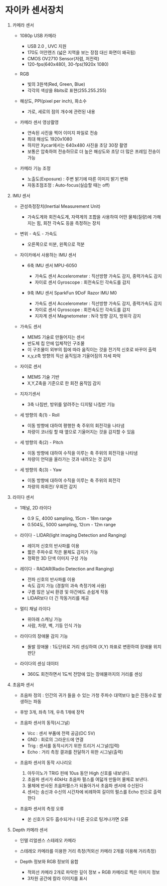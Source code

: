 # 자이카 센서장치

1. 카메라 센서

    * 1080p USB 카메라
        + USB 2.0 , UVC 지원
        + 170도 어안렌즈 (넓은 지역을 보는 장점 대신 화면이 왜곡됨)
        + CMOS OV2710 Sensor(저렴, 저전력)
        + 120-fps(640x480), 30-fps(1920x 1080)

    * RGB
        + 빛의 3원색(Red, Green, Blue)
        + 각각의 색상을 8bits로 표현(255.255.255)

    * 해상도, PPI(pixel per inch), 화소수
        + 가로, 세로의 점의 개수에 관련된 내용

    * 카메라 센서 영상촬영
        + 연속된 사진을 찍어 이미지 파일로 전송
        + 최대 해상도 1920x1080
        + 하지만 Xycar에서는 640x480 사진을 초당 30장 촬영
        + 보통은 압축하여 전송하므로 더 높은 해상도와 초당 더 많은 프레임 전송이 가능

    * 카메라 기능 조정
        + 노출도(Exposure) : 주변 밝기에 따른 이미지 밝기 변화
        + 자동초점조정 : Auto-focus(실습할 때는 off)

2. IMU 센서
    * 관성측정장치(Inertial Measurement Unit)
        + 가속도계와 회전속도계, 자력계의 조합을 사용하여 어떤 물체(질량)에 가해지는 힘, 회전 각속도 등을 측정하는 장치
    
    * 변위 - 속도 - 가속도
        + 오른쪽으로 미분, 왼쪽으로 적분

    * 자이카에서 사용하는 IMU 센서
        + 6축 IMU 센서 MPU-6050
            - 가속도 센서 Accelerometer : 직선방향 가속도 감지, 중력가속도 감지
            - 자이로 센서 Gyroscope : 회전속도인 각속도를 감지
        
        + 9축 IMU 센서 SparkFun 9DoF Razor IMU M0
            - 가속도 센서 Accelerometer : 직선방향 가속도 감지, 중력가속도 감지
            - 자이로 센서 Gyroscope : 회전속도인 각속도를 감지
            - 지자계 센서 Magnetometer : N극 방향 감지, 방위각 감지

    * 가속도 센서
        + MEMS 기술로 만들어지는 센서
        + 반도체 칩 안에 입체적인 구조물
        + 이 구조물이 외부의 힘에 따라 움직이는 것을 전기적 신호로 바꾸어 출력
        + x,y,z축 방향의 직선 움직임과 기울어짐의 자세 파악

    * 자이로 센서
        + MEMS 기술 기반
        + X,Y,Z축을 기준으로 한 회전 움직임 감지
        
    * 지자기센서
        + 3축 나침반, 방위를 알려주는 디지털 나침반 기능

    * 세 방향의 축(1) - Roll
        + 이동 방향에 대하여 평행한 축 주위의 회전각을 나타냄
        + 차량이 코너링 할 때 옆으로 기울어지는 것을 감지할 수 있음
    
    * 세 방향의 축(2) - Pitch
        + 이동 방향에 대하여 수직을 이루는 축 주위의 회전각을 나타냄
        + 차량이 언덕을 올라가는 것과 내려오는 것 감지

    * 세 방향의 축(3) - Yaw
        + 이동 방향에 대하여 수직을 이루는 축 주위의 회전각
        + 차량의 좌회전/ 우회전 감지

3. 라이다 센서

    * 1채널, 2D 라이다
        + 0.9 도, 4000 sampling, 15cm - 18m range
        + 0.504도, 5000 sampling, 12cm - 12m range

    * 라이다 - LIDAR(light imaging Detection and Ranging)
        + 레이저 신호의 반사파를 이용
        + 짧은 주파수로 작은 물체도 감지가 가능
        + 정확한 3D 단색 이미지 구성 가능
    
    * 레이다 - RADAR(Radio Detection and Ranging)
        + 전파 신호의 반사파를 이용
        + 속도 감지 가능 (경찰의 과속 측정기에 사용)
        + 구름 많은 날씨 환경 및 야간에도 손쉽게 작동
        + LIDAR보다 더 긴 작동거리를 제공

    * 멀티 채널 라이다
        + 위아래 스캐닝 가능
        + 사람, 차량, 벽, 기둥 인식 가능

    * 라이다의 장애물 감지 기능
        + 돌발 장애물 : 1도단위로 거리 센싱하여 (X,Y) 좌표로 변환하여 장애물 위치 판단

    * 라이다의 센싱 데이터
        + 360도 회전하면서 1도씩 전망에 있는 장애물까지의 거리를 센싱

4. 초음파 센서
    * 초음파 정의 : 인간의 귀가 들을 수 있는 가청 주파수 대역보다 높은 진동수로 발생하는 파동
    
    * 후방 3개, 좌측 1개, 우측 1개에 장착

    * 초음파 센서의 동작(시그널)
        + Vcc : 센서 부품에 전력 공금(DC 5V)
        + GND : 회로의 그라운드에 연결
        + Trig : 센서를 동작시키기 위한 트리거 시그널(입력)
        + Echo : 거리 측정 결과를 전달하기 위한 시그널(출력)

    * 초음파 센서의 동작 시나리오
        1) 아두이노가 TRIG 핀에 10us 동안 High 신호를 내보낸다.
        2) 초음파 센서가 40kHz 초음파 펄스를 여덟개 만들어 물체로 보낸다.
        3) 물체에 반사된 초음파펄스가 되돌아가서 초음파 센서에 수신된다
        4) 센서는 송신과 수신의 시간차에 비례하여 길이의 펄스를 Echo 핀으로 출력한다 

    * 초음파 센서의 측정 오류
        + 쏜 신호가 모두 흡수되거나 다른 곳으로 팅겨나가면 오류

5. Depth 카메라 센서
    * 인텔 리얼센스 스테레오 카메라
    
    * 스테레오 카메라를 이용한 거리 측정(적외선 카메라 2개를 이용해 거리측정)

    * Depth 정보와 RGB 정보의 융합
        + 적외선 카메라 2개로 파악한 깊이 정보 + RGB 카메라로 찍은 이미지 정보
        + 3차원 공간에 칼라 이미지를 표시

